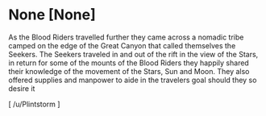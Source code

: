 # None [None]
As the Blood Riders travelled further they came across a nomadic tribe camped on the edge of the Great Canyon that called themselves the Seekers. The Seekers traveled in and out of the rift in the view of the Stars, in return for some of the mounts of the Blood Riders they happily shared their knowledge of the movement of the Stars, Sun and Moon. They also offered supplies and manpower to aide in the travelers goal should they so desire it

\[ /u/Plintstorm \]

